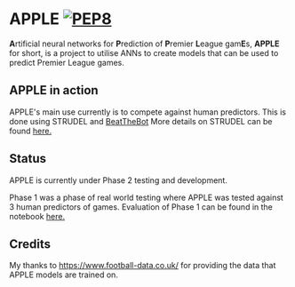 # APPLE  [![PEP8](https://img.shields.io/badge/code%20style-pep8-orange.svg)](https://www.python.org/dev/peps/pep-0008/)


**A**rtificial neural networks for **P**rediction of **P**remier **L**eague gam**E**s, **APPLE** for short, is a project to utilise ANNs to create models that can be used to predict Premier League games.

## APPLE in action
APPLE's main use currently is to compete against human predictors. This is done using STRUDEL and [BeatTheBot](https://beatthebot.co.uk/#/login)
More details on STRUDEL can be found [here.](https://github.com/BrownKnight/STRUDEL)

## Status
APPLE is currently under Phase 2 testing and development. 

Phase 1 was a phase of real world testing where APPLE was tested against 3 human predictors of games. Evaluation of Phase 1 can be found in the notebook [here.](https://github.com/benjaminjellis/APPLE/blob/master/docs/Phase_1/APPLE_Phase1_evaluation_results.ipynb)

## Credits
My thanks to https://www.football-data.co.uk/ for providing the data that APPLE models are trained on. 
